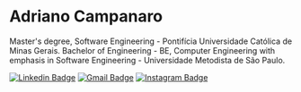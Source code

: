 # Adriano Campanaro

Master's degree, Software Engineering - Pontifícia Universidade Católica de Minas Gerais.
Bachelor of Engineering - BE, Computer Engineering with emphasis in Software Engineering - Universidade Metodista de São Paulo.

[![Linkedin Badge](https://img.shields.io/badge/-adrianocampanaro-blue?style=flat-square&logo=Linkedin&logoColor=white&link=https://www.linkedin.com/in/adrianocampanaro/)](https://www.linkedin.com/in/adrianocampanaro/) [![Gmail Badge](https://img.shields.io/badge/-adrianocampanaro@gmail.com-c14438?style=flat-square&logo=Gmail&logoColor=white&link=mailto:adrianocampanaro@gmail.com)](adrianocampanaro@gmail.com) [![Instagram Badge](https://img.shields.io/badge/-adrianocampanaro-8a3ab9?style=flat-square&logo=Instagram&logoColor=white&link=https://www.instagram.com/adrianocampanaro/)](https://www.instagram.com/adrianocampanaro/)

<!--
**campanaro/campanaro** is a ✨ _special_ ✨ repository because its `README.md` (this file) appears on your GitHub profile.

Here are some ideas to get you started:

- 🔭 I’m currently working on ...
- 🌱 I’m currently learning ...
- 👯 I’m looking to collaborate on ...
- 🤔 I’m looking for help with ...
- 💬 Ask me about ...
- 📫 How to reach me: ...
- 😄 Pronouns: ...
- ⚡ Fun fact: ...
-->
